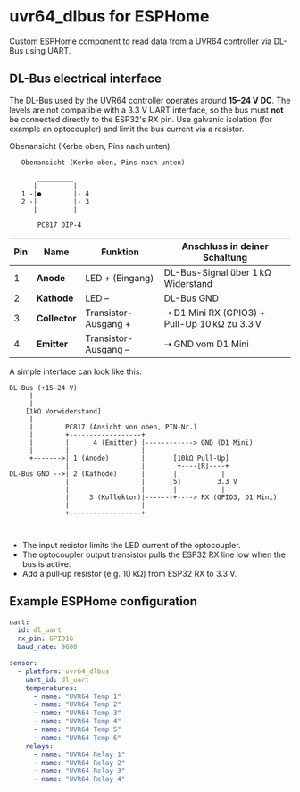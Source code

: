 # uvr64_dlbus for ESPHome

Custom ESPHome component to read data from a UVR64 controller via DL-Bus using UART.

## DL-Bus electrical interface

The DL-Bus used by the UVR64 controller operates around **15–24 V DC**. The levels are not compatible with a 3.3 V UART interface, so the bus must **not** be connected directly to the ESP32's RX pin. Use galvanic isolation (for example an optocoupler) and limit the bus current via a resistor.

Obenansicht (Kerbe oben, Pins nach unten)
```
   Obenansicht (Kerbe oben, Pins nach unten)

       _________
      |         |
   1 -|●        |- 4
   2 -|         |- 3
      |_________|

       PC817 DIP-4
```
| Pin | Name          | Funktion             | Anschluss in deiner Schaltung                 |
| --- | ------------- | -------------------- | --------------------------------------------- |
| 1   | **Anode**     | LED + (Eingang)      | DL-Bus-Signal über 1 kΩ Widerstand            |
| 2   | **Kathode**   | LED –                | DL-Bus GND                                    |
| 3   | **Collector** | Transistor-Ausgang + | ➝ D1 Mini RX (GPIO3) + Pull-Up 10 kΩ zu 3.3 V |
| 4   | **Emitter**   | Transistor-Ausgang – | ➝ GND vom D1 Mini                             |



A simple interface can look like this:

```
DL-Bus (+15–24 V)
     |
     | 
    [1kΩ Vorwiderstand]              
     |
     |        PC817 (Ansicht von oben, PIN-Nr.)
     |        +------------------+
     |        |      4 (Emitter) |------------> GND (D1 Mini)
     |        |                  |
     +------->| 1 (Anode)        |       [10kΩ Pull-Up]
              |                  |        +----[R]----+
DL-Bus GND -->| 2 (Kathode)      |       |           |
              |                  |      [5]         3.3 V
              |                  |       |           |
              |     3 (Kollektor)|-------+----> RX (GPIO3, D1 Mini)
              |                  |
              +------------------+
                     
                     
```

* The input resistor limits the LED current of the optocoupler.
* The optocoupler output transistor pulls the ESP32 RX line low when the bus is active.
* Add a pull‑up resistor (e.g. 10 kΩ) from ESP32 RX to 3.3 V.

## Example ESPHome configuration

```yaml
uart:
  id: dl_uart
  rx_pin: GPIO16
  baud_rate: 9600

sensor:
  - platform: uvr64_dlbus
    uart_id: dl_uart
    temperatures:
      - name: "UVR64 Temp 1"
      - name: "UVR64 Temp 2"
      - name: "UVR64 Temp 3"
      - name: "UVR64 Temp 4"
      - name: "UVR64 Temp 5"
      - name: "UVR64 Temp 6"
    relays:
      - name: "UVR64 Relay 1"
      - name: "UVR64 Relay 2"
      - name: "UVR64 Relay 3"
      - name: "UVR64 Relay 4"
```

